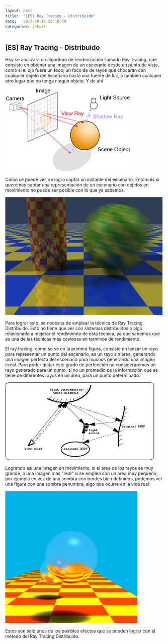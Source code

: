 ```yaml
---
layout: post
title:  "[ES] Ray Tracing - Distribuido"
date:   2017-09-16 20:10:00
categories: jekyll
---
```


## [ES] Ray Tracing - Distribuido

Hoy se analizará un algoritmo de renderización llamado Ray Tracing, que consiste en obtener una imagen de un escenario desde un punto de vista, como si el ojo fuera un foco, un foco de de rayos que chocaran con cualquier objeto del escenario hasta una fuente de luz, o tambien cualquier otro lugar que no tenga ningun objeto. Y de ahí

![Ray Tracing](/assets/800px-Ray_trace_diagram.svg.png)

Como se puede ver, se logra captar un instante del escenario. Entonces si queremos captar una representación de un escenario con objetos en movimiento no puede ser posible con lo que ya sabemos.

![Distributed Ray Tracing](/assets/blurr.jpg)

Para lograr esto, se necesita de emplear la técnica de Ray Tracing Distribuido. Esto no tiene que ver con sistemas distribuidos o algo relacionado a mejorar el rendimiento de esta técnica, ya que sabemos que es una de las técnicas más costosas en terminos de rendimiento.

El ray tracing, como se ve en la primera figura, consiste en lanzar un rayo para representar un punto del escenario, es un rayo sin área, generando una imagen perfecta del escenario para muchos generando una imagen irreal. Para poder quitar este grado de perfección no consideraremos un rayo generado para un punto, si no un promedio de la información que se tiene de diferentes rayos en un área, para un punto determinado.

![Distributed Tecnique](/assets/img272.gif)

Logrando así una imagen en movimiento, si el área de los rayos es muy grande, o una imagen más "real" si se emplea con un área muy pequeño, por ejemplo en vez de una sombra con bordes bien definidos, podemos ver una figura con una sombra penumbra, algo que ocurre en la vida real.

![Penumbra Example](/assets/penumbra.png)

Estos son solo unos de los posibles efectos que se pueden lograr con el método del Ray Tracing Distribuido.
